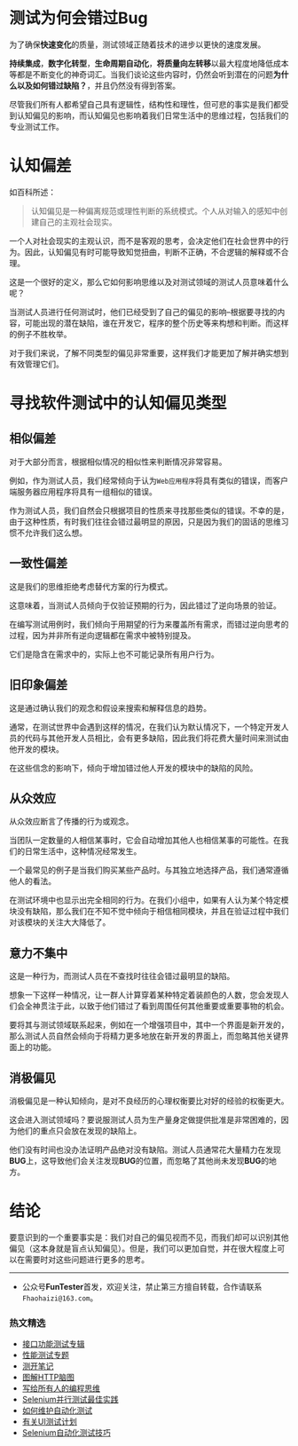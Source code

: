 # 测试为何会错过Bug



为了确保**快速变化**的质量，测试领域正随着技术的进步以更快的速度发展。

**持续集成**，**数字化转型**，**生命周期自动化**，**将质量向左转移**以最大程度地降低成本等都是不断变化的神奇词汇。当我们谈论这些内容时，仍然会听到潜在的问题**为什么以及如何错过缺陷？**，并且仍然没有得到答案。 

尽管我们所有人都希望自己具有逻辑性，结构性和理性，但可悲的事实是我们都受到认知偏见的影响，而认知偏见也影响着我们日常生活中的思维过程，包括我们的专业测试工作。

# 认知偏差

如百科所述：

> 认知偏见是一种偏离规范或理性判断的系统模式。个人从对输入的感知中创建自己的主观社会现实。

一个人对社会现实的主观认识，而不是客观的思考，会决定他们在社会世界中的行为。因此，认知偏见有时可能导致知觉扭曲，判断不正确，不合逻辑的解释或不合理。

这是一个很好的定义，那么它如何影响思维以及对测试领域的测试人员意味着什么呢？

当测试人员进行任何测试时，他们已经受到了自己的偏见的影响–根据要寻找的内容，可能出现的潜在缺陷，谁在开发它，程序的整个历史等来构想和判断。而这样的例子不胜枚举。

对于我们来说，了解不同类型的偏见非常重要，这样我们才能更加了解并确实想到有效管理它们。

# 寻找软件测试中的认知偏见类型

## 相似偏差

对于大部分而言，根据相似情况的相似性来判断情况非常容易。

例如，作为测试人员，我们经常倾向于认为`Web应用程序`将具有类似的错误，而客户端服务器应用程序将具有一组相似的错误。

作为测试人员，我们自然会只根据项目的性质来寻找那些类似的错误。不幸的是，由于这种性质，有时我们往往会错过最明显的原因，只是因为我们的固话的思维习惯不允许我们这么想。

## 一致性偏差

这是我们的思维拒绝考虑替代方案的行为模式。

这意味着，当测试人员倾向于仅验证预期的行为，因此错过了逆向场景的验证。

在编写测试用例时，我们倾向于用期望的行为来覆盖所有需求，而错过逆向思考的过程，因为并非所有逆向逻辑都在需求中被特别提及。

它们是隐含在需求中的，实际上也不可能记录所有用户行为。

## 旧印象偏差

这是通过确认我们的观念和假设来搜索和解释信息的趋势。

通常，在测试世界中会遇到这样的情况，在我们认为默认情况下，一个特定开发人员的代码与其他开发人员相比，会有更多缺陷，因此我们将花费大量时间来测试由他开发的模块。

在这些信念的影响下，倾向于增加错过他人开发的模块中的缺陷的风险。

## 从众效应 
从众效应断言了传播的行为或观念。

当团队一定数量的人相信某事时，它会自动增加其他人也相信某事的可能性。在我们的日常生活中，这种情况经常发生。

一个最常见的例子是当我们购买某些产品时。与其独立地选择产品，我们通常遵循他人的看法。

在测试环境中也显示出完全相同的行为。在我们小组中，如果有人认为某个特定模块没有缺陷，那么我们在不知不觉中倾向于相信相同模块，并且在验证过程中我们对该模块的关注大大降低了。

## 意力不集中

这是一种行为，而测试人员在不查找时往往会错过最明显的缺陷。

想象一下这样一种情况，让一群人计算穿着某种特定着装颜色的人数，您会发现人们会全神贯注于此，以致于他们错过了看到周围任何其他重要或重要事物的机会。

要将其与测试领域联系起来，例如在一个增强项目中，其中一个界面是新开发的，那么测试人员自然会倾向于将精力更多地放在新开发的界面上，而忽略其他关键界面上的功能。

## 消极偏见

消极偏见是一种认知倾向，是对不良经历的心理权衡要比对好的经验的权衡更大。

这会进入测试领域吗？要说服测试人员为生产量身定做提供批准是非常困难的，因为他们的重点只会放在发现的缺陷上。

他们没有时间也没办法证明产品绝对没有缺陷。测试人员通常花大量精力在发现**BUG**上，这导致他们会关注发现**BUG**的位置，而忽略了其他尚未发现**BUG**的地方。

# 结论

要意识到的一个重要事实是：我们对自己的偏见视而不见，而我们却可以识别其他偏见（这本身就是盲点认知偏见）。但是，我们可以更加自觉，并在很大程度上可以在需要时对这些问题进行更多的思考。

--- 
* 公众号**FunTester**首发，欢迎关注，禁止第三方擅自转载，合作请联系`Fhaohaizi@163.com`。

### 热文精选

- [接口功能测试专辑](https://mp.weixin.qq.com/mp/appmsgalbum?action=getalbum&album_id=1321895538945638401&__biz=MzU4MTE2NDEyMQ==#wechat_redirect)
- [性能测试专题](https://mp.weixin.qq.com/mp/appmsgalbum?action=getalbum&album_id=1319027448301961218&__biz=MzU4MTE2NDEyMQ==#wechat_redirect)
- [测开笔记](https://mp.weixin.qq.com/mp/appmsgalbum?action=getalbum&album_id=1384854258558025729&__biz=MzU4MTE2NDEyMQ==#wechat_redirect)
- [图解HTTP脑图](https://mp.weixin.qq.com/s/100Vm8FVEuXs0x6rDGTipw)
- [写给所有人的编程思维](https://mp.weixin.qq.com/s/Oj33UCnYfbUgzsBzEm2GPQ)
- [Selenium并行测试最佳实践](https://mp.weixin.qq.com/s/-RsQZaT5pH8DHPvm0L8Hjw)
- [如何维护自动化测试](https://mp.weixin.qq.com/s/4eh4AN_MiatMSkoCMtY3UA)
- [有关UI测试计划](https://mp.weixin.qq.com/s/D0fMXwJF754a7Mr5ARY5tQ)
- [Selenium自动化测试技巧](https://mp.weixin.qq.com/s/EzrpFaBSVITO2Y2UvYvw0w)